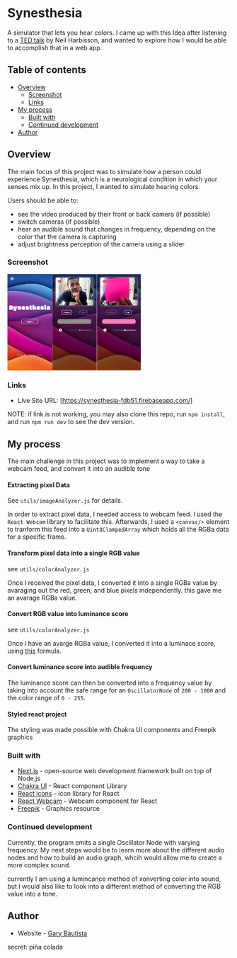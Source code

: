 # Synesthesia
  A simulator that lets you hear colors. I came up with this Idea after listening to a [TED talk](https://www.ted.com/talks/neil_harbisson_i_listen_to_color?language=en) by Neil Harbisson, and wanted to explore how I would be able to accomplish that in a web app. 
  
## Table of contents

- [Overview](#overview)
  - [Screenshot](#screenshot)
  - [Links](#links)
- [My process](#My-process)
  - [Built with](#built-with)
  - [Continued development](#continued-development)
- [Author](#author)

## Overview
  The main focus of this project was to simulate how a person could experience Synesthesia, which is a neurological condition in which your senses mix up. In this project, I wanted to simulate hearing colors.

 Users should be able to:
  - see the video produced by their front or back camera (if possible)
  - switch cameras (if possible)
  - hear an audible sound that changes in frequency, depending on the color that the camera is capturing
  - adjust brightness perception of the camera using a slider

### Screenshot
<div style="display:flex">
  <img src="/screenshots/home.png" alt="homepage view" width="20%" height="30%"/>
  <img src="/screenshots/simulator_start.png" alt="simulator start screen" width="20%" height="30%"/>
  <img src="/screenshots/simulator_analyze.png" alt="simulator analyzing" width="20%" height="30%"/>
</div>


### Links

- Live Site URL: [https://synesthesia-fdb51.firebaseapp.com/]

NOTE: if link is not working, you may also clone this repo, run `npm install`, and run `npm run dev` to see the dev version.

## My process
  The main challenge in this project was to implement a way to take a webcam feed, and convert it into an audible tone
  
#### Extracting pixel Data

See `utils/imageAnalyzer.js` for details.

In order to extract pixel data, I needed access to webcam feed. I used the `React Webcam` library to facilitate this. Afterwards, I used a `<canvas/>` element to tranform this feed into a `Uint8ClampedArray` which holds all the RGBa data for a specific frame.
  
#### Transform pixel data into a single RGB value

see `utils/colorAnalyzer.js`

Once I received the pixel data, I converted it into a single RGBa value by avaraging out the red, green, and blue pixels independently. this gave me an avarage RGBa value.
  
#### Convert RGB value into luminance score

see `utils/colorAnalyzer.js`

Once I have an avarge RGBa value, I converted it into a luminace score, using [this](https://www.w3.org/TR/AERT/#color-contrast) formula.
  
#### Convert luminance score into audible frequency 

The luminance score can then be converted into a frequency value by taking into account the safe range for an `OscillatorNode` of `200 - 1000` and the color range of `0 - 255`.

#### Styled react project
The styling was made possible with Chakra UI components and Freepik graphics
  

### Built with
  - [Next.js](https://nextjs.org/) - open-source web development framework built on top of Node.js
  - [Chakra UI](https://chakra-ui.com/) - React component Library
  - [React icons](https://react-icons.github.io/react-icons/) - icon library for React
  - [React Webcam](https://www.npmjs.com/package/react-webcam) - Webcam component for React
  - [Freepik](https://www.freepik.com/home) - Graphics resource

### Continued development
 Currently, the program emits a single Oscillator Node with varying frequency. My next steps would be to learn more about the different audio nodes and how to build an audio graph, whcih would allow me to create a more complex sound.
 
currently I am using a lumincance method of xonverting color into sound, but I would also like to look into a different method of converting the RGB value into a tone.

## Author
- Website - [Gary Bautista](https://garybautista.me/)



secret: piña colada
